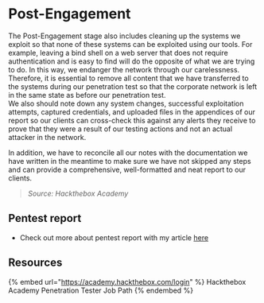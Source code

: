 # Post-Engagement

The Post-Engagement stage also includes cleaning up the systems we exploit so that none of these systems can be exploited using our tools. For example, leaving a bind shell on a web server that does not require authentication and is easy to find will do the opposite of what we are trying to do. In this way, we endanger the network through our carelessness.  
Therefore, it is essential to remove all content that we have transferred to the systems during our penetration test so that the corporate network is left in the same state as before our penetration test.  
We also should note down any system changes, successful exploitation attempts, captured credentials, and uploaded files in the appendices of our report so our clients can cross-check this against any alerts they receive to prove that they were a result of our testing actions and not an actual attacker in the network.  

In addition, we have to reconcile all our notes with the documentation we have written in the meantime to make sure we have not skipped any steps and can provide a comprehensive, well-formatted and neat report to our clients.  

> *Source: Hackthebox Academy*

## Pentest report

- Check out more about pentest report with my article [here](/reporting/pentest-report.md)


## Resources

{% embed url="https://academy.hackthebox.com/login" %} Hackthebox Academy Penetration Tester Job Path {% endembed %}  